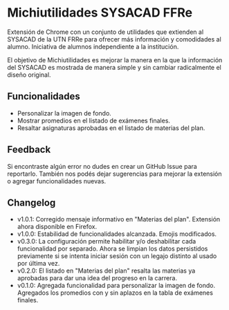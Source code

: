 # Michiutilidades SYSACAD FFRe

Extensión de Chrome con un conjunto de utilidades que extienden al SYSACAD de la UTN FRRe para ofrecer más información y comodidades al alumno. Iniciativa de alumnos independiente a la institución.

El objetivo de Michiutilidades es mejorar la manera en la que la información del SYSACAD es mostrada de manera simple y sin cambiar radicalmente el diseño original.

## Funcionalidades

- Personalizar la imagen de fondo.
- Mostrar promedios en el listado de exámenes finales.
- Resaltar asignaturas aprobadas en el listado de materias del plan.

## Feedback

Si encontraste algún error no dudes en crear un GitHub Issue para reportarlo. También nos podés dejar sugerencias para mejorar la extensión o agregar funcionalidades nuevas.

## Changelog

- v1.0.1: Corregido mensaje informativo en "Materias del plan". Extensión ahora disponible en Firefox.
- v1.0.0: Estabilidad de funcionalidades alcanzada. Emojis modificados.
- v0.3.0: La configuración permite habilitar y/o deshabilitar cada funcionalidad por separado. Ahora se limpian los datos persistidos previamente si se intenta iniciar sesión con un legajo distinto al usado por última vez.
- v0.2.0: El listado en "Materias del plan" resalta las materias ya aprobadas para dar una idea del progreso en la carrera.
- v0.1.0: Agregada funcionalidad para personalizar la imagen de fondo. Agregados los promedios con y sin aplazos en la tabla de exámenes finales.
